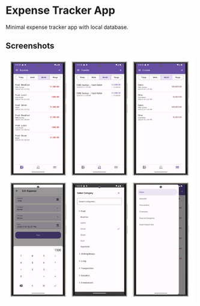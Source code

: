 # Expense Tracker App

Minimal expense tracker app with local database.

 
## Screenshots
![Screenshots](screenshots.png)
